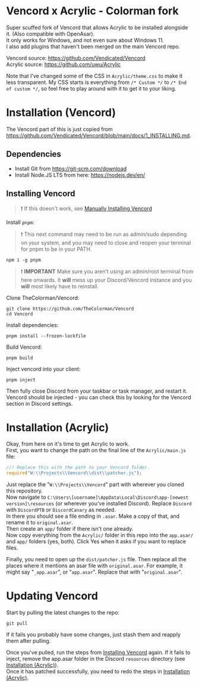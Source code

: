 # Vencord x Acrylic - Colorman fork

Super scuffed fork of Vencord that allows Acrylic to be installed alongside it. (Also compatible with OpenAsar).  
It only works for Windows, and not even sure about Windows 11.  
I also add plugins that haven't been merged on the main Vencord repo.

Vencord source: https://github.com/Vendicated/Vencord  
Acrylic source: https://github.com/uwu/Acrylic

Note that I've changed some of the CSS in `Acrylic/theme.css` to make it less transparent. My CSS starts is everything from `/* Custom */` to `/* End of custom */`, so feel free to play around with it to get it to your liking.

# Installation (Vencord)

The Vencord part of this is just copied from https://github.com/Vendicated/Vencord/blob/main/docs/1_INSTALLING.md.

## Dependencies

-   Install Git from https://git-scm.com/download
-   Install Node.JS LTS from here: https://nodejs.dev/en/

## Installing Vencord

> ❗ If this doesn't work, see [Manually Installing Vencord](#manually-installing-vencord)

Install `pnpm`:

> ❗ This next command may need to be run as admin/sudo depending on your system, and you may need to close and reopen your terminal for pnpm to be in your PATH.

```shell
npm i -g pnpm
```

> ❗ **IMPORTANT** Make sure you aren't using an admin/root terminal from here onwards. It **will** mess up your Discord/Vencord instance and you **will** most likely have to reinstall.

Clone TheColorman/Vencord:

```shell
git clone https://github.com/TheColorman/Vencord
cd Vencord
```

Install dependencies:

```shell
pnpm install --frozen-lockfile
```

Build Vencord:

```shell
pnpm build
```

Inject vencord into your client:

```shell
pnpm inject
```

Then fully close Discord from your taskbar or task manager, and restart it. Vencord should be injected - you can check this by looking for the Vencord section in Discord settings.

# Installation (Acrylic)

Okay, from here on it's time to get Acrylic to work.  
First, you want to change the path on the final line of the `Acrylic/main.js` file:

```js
//! Replace this with the path to your Vencord folder.
require("W:\\Projects\\Vencord\\dist\\patcher.js");
```

Just replace the "`W:\\Projects\\Vencord`" part with wherever you cloned this repository.  
Now navigate to `C:\Users\[username]\AppData\Local\Discord\app-[newest version]\resources` (or wherever you've installed Discord). Replace `Discord` with `DiscordPTB` or `DiscordCanary` as needed.  
In there you should see a file ending in `.asar`. Make a copy of that, and rename it to `original.asar`.  
Then create an `app/` folder if there isn't one already.  
Now copy everything from the `Acrylic/` folder in this repo into the `app.asar/` and `app/` folders (yes, both). Click Yes when it asks if you want to replace files.

Finally, you need to open up the `dist/patcher.js` file. Then replace all the places where it mentions an asar file with `original.asar`. For example, it might say "`_app.asar`", or "`app.asar`". Replace that with "`original.asar`".

# Updating Vencord

Start by pulling the latest changes to the repo:

```shell
git pull
```

If it fails you probably have some changes, just stash them and reapply them after pulling.

Once you've pulled, run the steps from [Installing Vencord](#installing-vencord) again. If it fails to inject, remove the app.asar folder in the Discord `resources` directory (see [Installation (Acrylic)](#installation-acrylic)).  
Once it has patched successfully, you need to redo the steps in [Installation (Acrylic)](#installation-acrylic).
